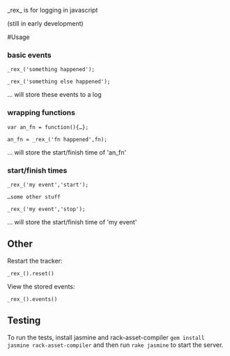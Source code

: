 \_rex\_ is for logging in javascript

(still in early development)

#Usage


### basic events

    _rex_('something happened');

    _rex_('something else happened');

… will store these events to a log

### wrapping functions

    var an_fn = function(){…};

    an_fn = _rex_('fn happened',fn);

… will store the start/finish time of 'an\_fn'

### start/finish times

    _rex_('my event','start');
    
    …some other stuff
    
    _rex_('my event','stop');

… will store the start/finish time of 'my event'


## Other

Restart the tracker:

    _rex_().reset()

View the stored events:

    _rex_().events()


## Testing

To run the tests, install jasmine and rack-asset-compiler `gem install jasmine rack-asset-compiler` and then run `rake jasmine` to start the server.